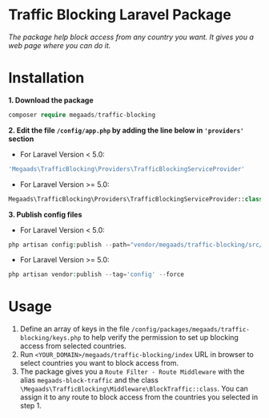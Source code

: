 # Traffic Blocking Laravel Package
*The package help block access from any country you want. It gives you a web page where you can do it.*
# Installation
**1. Download the package**
```php
composer require megaads/traffic-blocking
```
**2. Edit the file ```/config/app.php``` by adding the line below in ```'providers'``` section**

* For Laravel Version < 5.0:
```php
'Megaads\TrafficBlocking\Providers\TrafficBlockingServiceProvider'
```
* For Laravel Version >= 5.0:
```php
Megaads\TrafficBlocking\Providers\TrafficBlockingServiceProvider::class
```
**3. Publish config files**
* For Laravel Version < 5.0:
```php
php artisan config:publish --path="vendor/megaads/traffic-blocking/src/config" megaads/traffic-blocking --force
```
* For Laravel Version >= 5.0:
```php
php artisan vendor:publish --tag='config' --force
```
# Usage
1. Define an array of keys in the file ```/config/packages/megaads/traffic-blocking/keys.php``` to help verify the permission to set up blocking access from selected countries.
1. Run ```<YOUR_DOMAIN>/megaads/traffic-blocking/index``` URL in browser to select countries you want to block access from.
2. The package gives you a ```Route Filter - Route Middleware``` with the alias ```megaads-block-traffic``` and the class ```\Megaads\TrafficBlocking\Middleware\BlockTraffic::class```. You can assign it to any route to block access from the countries you selected in step 1.
